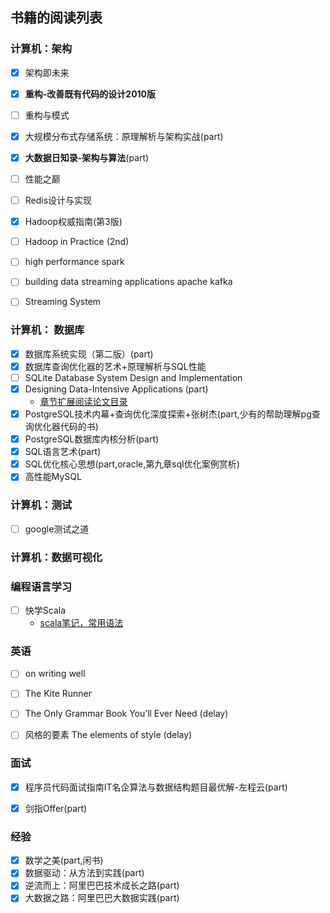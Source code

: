 
## 书籍的阅读列表


### 计算机：架构


- [x] 架构即未来
- [x] **重构-改善既有代码的设计2010版**
- [ ] 重构与模式
- [x] 大规模分布式存储系统：原理解析与架构实战(part)
- [x] **大数据日知录-架构与算法**(part)
- [ ] 性能之巅
- [ ] Redis设计与实现
- [x] Hadoop权威指南(第3版) 
- [ ] Hadoop in Practice (2nd)
- [ ] high performance spark 
- [ ] building data streaming applications apache kafka
- [ ] Streaming System 


### 计算机： 数据库


- [x] 数据库系统实现（第二版）(part)
- [x] 数据库查询优化器的艺术+原理解析与SQL性能
- [ ] SQLite Database System Design and Implementation
- [x] Designing Data-Intensive Applications (part)
  - [章节扩展阅读论文目录](https://github.com/ept/ddia-references)
- [x] PostgreSQL技术内幕+查询优化深度探索+张树杰(part,少有的帮助理解pg查询优化器代码的书) 
- [x] PostgreSQL数据库内核分析(part)
- [x] SQL语言艺术(part)
- [x] SQL优化核心思想(part,oracle,第九章sql优化案例赏析)
- [x] 高性能MySQL

### 计算机：测试


- [ ] google测试之道


### 计算机：数据可视化  


### 编程语言学习
- [ ] 快学Scala
  - [scala笔记，常用语法](https://www.cnblogs.com/fxjwind/p/3338829.html)

### 英语
- [ ] on writing well 
- [ ] The Kite Runner 
- [ ] The Only Grammar Book You’ll Ever Need (delay)
- [ ] 风格的要素 The elements of style (delay)



### 面试


- [x] 程序员代码面试指南IT名企算法与数据结构题目最优解-左程云(part)   
- [x] 剑指Offer(part)


### 经验

- [x] 数学之美(part,闲书)
- [x] 数据驱动：从方法到实践(part)
- [x] 逆流而上：阿里巴巴技术成长之路(part)
- [x] 大数据之路：阿里巴巴大数据实践(part)  
